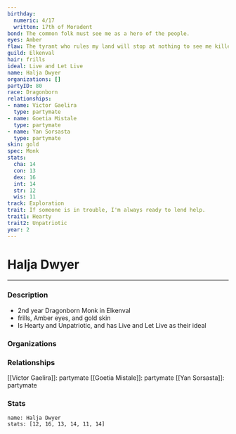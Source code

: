 ```yaml
---
birthday:
  numeric: 4/17
  written: 17th of Moradent
bond: The common folk must see me as a hero of the people.
eyes: Amber
flaw: The tyrant who rules my land will stop at nothing to see me killed.
guild: Elkenval
hair: frills
ideal: Live and Let Live
name: Halja Dwyer
organizations: []
partyID: 80
race: Dragonborn
relationships:
- name: Victor Gaelira
  type: partymate
- name: Goetia Mistale
  type: partymate
- name: Yan Sorsasta
  type: partymate
skin: gold
spec: Monk
stats:
  cha: 14
  con: 13
  dex: 16
  int: 14
  str: 12
  wis: 11
track: Exploration
trait: If someone is in trouble, I'm always ready to lend help.
trait1: Hearty
trait2: Unpatriotic
year: 2
---
```

# Halja Dwyer
---
### Description
- 2nd year Dragonborn Monk in Elkenval
- frills, Amber eyes, and gold skin
- Is Hearty and Unpatriotic, and has Live and Let Live as their ideal

### Organizations
### Relationships
[[Victor Gaelira]]: partymate
[[Goetia Mistale]]: partymate
[[Yan Sorsasta]]: partymate
### Stats
```statblock
name: Halja Dwyer
stats: [12, 16, 13, 14, 11, 14]
```